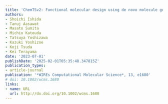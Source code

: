 ```yaml
---
title: 'ChemTSv2: Functional molecular design using de novo molecule generator'
authors:
- Shoichi Ishida
- Tanuj Aasawat
- Masato Sumita
- Michio Katouda
- Tatsuya Yoshizawa
- Kazuki Yoshizoe
- Koji Tsuda
- Kei Terayama
date: '2023-07-01'
publishDate: '2025-02-01T05:35:48.347815Z'
publication_types:
- article-journal
publication: '*WIREs Computational Molecular Science*, 13, e1680'
# doi: 10.1002/wcms.1680
links:
- name: URL
  url: http://dx.doi.org/10.1002/wcms.1680
---
```

